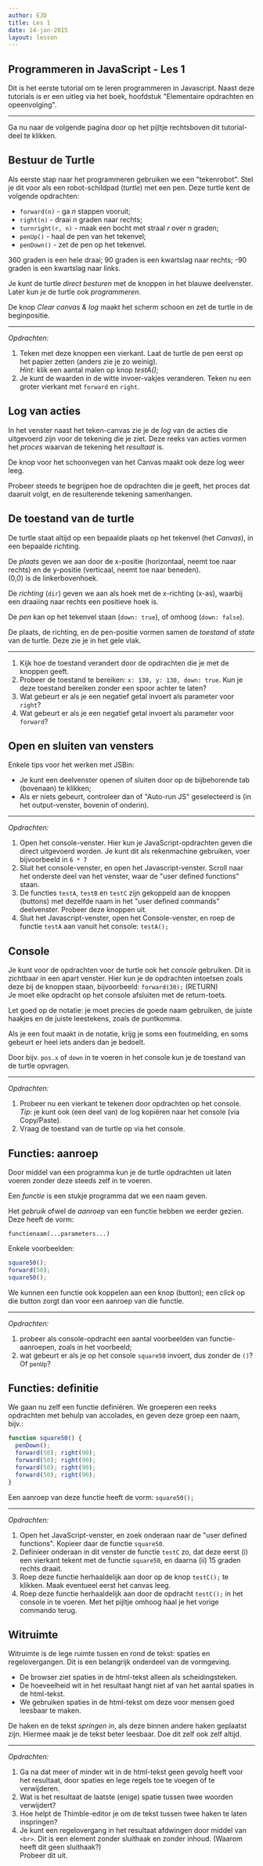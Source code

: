 ```yaml
---
author: EJD
title: Les 1
date: 14-jan-2015
layout: lesson
---
```



## Programmeren in JavaScript - Les 1

Dit is het eerste tutorial om te leren programmeren in Javascript. Naast deze tutorials is er een uitleg via het boek, hoofdstuk "Elementaire opdrachten en opeenvolging".

---

Ga nu naar de volgende pagina door op het pijltje rechtsboven dit tutorial-deel te klikken.


## Bestuur de Turtle
Als eerste stap naar het programmeren gebruiken we een "tekenrobot". Stel je dit voor als een robot-schildpad (*turtle*) met een pen. Deze turtle kent de volgende opdrachten:

* `forward(n)` - ga *n* stappen vooruit;
* `right(n)` - draai *n* graden naar rechts;
* `turnright(r, n)` - maak een bocht met straal *r* over *n* graden;
* `penUp()` - haal de pen van het tekenvel;
* `penDown()` - zet de pen op het tekenvel.

360 graden is een hele draai; 90 graden is een kwartslag naar rechts; -90 graden is een kwartslag naar links.

Je kunt de turtle *direct besturen* met de knoppen in het blauwe deelvenster. Later kun je de turtle ook *programmeren*.

De knop *Clear canvas & log* maakt  het scherm schoon en zet de turtle in de beginpositie. 

---

*Opdrachten:*

1. Teken met deze knoppen een vierkant. Laat de turtle de pen eerst op het papier zetten (anders zie je zo weinig). <br> *Hint:* klik een aantal malen op knop *testA();*
2. Je kunt de waarden in de witte invoer-vakjes veranderen. Teken nu een groter vierkant met `forward` en `right`.


## Log van acties
In het venster naast het teken-canvas zie je de *log* van de acties die uitgevoerd zijn voor de tekening die je ziet. Deze reeks van acties vormen het *proces* waarvan de tekening het *resultaat* is.

De knop voor het schoonvegen van het Canvas maakt ook deze log weer leeg.

Probeer steeds te begrijpen hoe de opdrachten die je geeft, het proces dat daaruit volgt, en de resulterende tekening samenhangen.


## De toestand van de turtle

De turtle staat altijd op een bepaalde plaats op het tekenvel (het *Canvas*), in een bepaalde richting.

De *plaats* geven we aan door de x-positie (horizontaal, neemt toe naar rechts) en de y-positie (verticaal, neemt toe naar beneden). <br> (0,0) is de linkerbovenhoek.

De *richting* (`dir`) geven we aan als hoek met de x-richting (x-as), waarbij een draaiing  naar rechts een positieve hoek is.

De *pen* kan op het tekenvel staan (`down: true`), of omhoog (`down: false`).

De plaats, de richting, en de pen-positie vormen samen de *toestand* of *state* van de turtle. Deze zie je in het gele vlak.

---

1. Kijk hoe de toestand verandert door de opdrachten die je met de knoppen geeft.
2. Probeer de toestand te bereiken: `x: 130, y: 130, down: true`. Kun je deze toestand bereiken zonder een spoor achter te laten?
3. Wat gebeurt er als je een negatief getal invoert als parameter voor `right`?
4. Wat gebeurt er als je een negatief getal invoert als parameter voor `forward`?


## Open en sluiten van vensters

Enkele tips voor het werken met JSBin:

* Je kunt een deelvenster openen of sluiten door op de bijbehorende tab (bovenaan) te klikken;
* Als er niets gebeurt, controleer dan of "Auto-run JS" geselecteerd is (in het output-venster, bovenin of onderin).

---

*Opdrachten:*

1. Open het console-venster. Hier kun je JavaScript-opdrachten geven die direct uitgevoerd worden. Je kunt dit als rekenmachine gebruiken, voer bijvoorbeeld in `6 * 7`
2. Sluit het console-venster, en open het Javascript-venster. Scroll naar het onderste deel van het venster, waar de "user defined functions" staan.
3. De functies `testA`, `testB` en `testC` zijn gekoppeld aan de knoppen (buttons) met dezelfde naam in het "user defined commands" deelvenster. Probeer deze knoppen uit.
4. Sluit het Javascript-venster, open het Console-venster, en roep de functie `testA` aan vanuit het console: `testA();`


## Console

Je kunt voor de opdrachten voor de turtle ook het *console* gebruiken. Dit is zichtbaar in een apart venster. Hier kun je de opdrachten intoetsen zoals deze bij de knoppen staan, bijvoorbeeld: `forward(30);` (RETURN) <br> Je moet elke opdracht op het console afsluiten met de return-toets.

Let goed op de notatie: je moet precies de goede naam gebruiken, de juiste haakjes en de juiste leestekens, zoals de puntkomma.

Als je een fout maakt in de notatie, krijg je soms een foutmelding, en soms gebeurt er heel iets anders dan je bedoelt.

Door bijv. `pos.x` of `down` in te voeren in het console kun je de toestand van de turtle opvragen.

---

*Opdrachten:*

1. Probeer nu een vierkant te tekenen door opdrachten op het console. <br>*Tip:* je kunt ook (een deel van) de log kopiëren naar het console (via Copy/Paste).
2. Vraag de toestand van de turtle op via het console.


## Functies: aanroep

Door middel van een programma kun je de turtle opdrachten uit laten voeren zonder deze steeds zelf in te voeren.

Een *functie* is een stukje programma dat we een naam geven.

Het *gebruik* ofwel de *aanroep* van een functie hebben we eerder gezien. Deze heeft de vorm:

```
functienaam(...parameters...)
```

Enkele voorbeelden:

```js
square50();
forward(50);
square50();
```

We kunnen een functie ook koppelen aan een knop (button); een *click*  op die button zorgt dan voor een aanroep van die functie.
      
---

*Opdrachten:*

1. probeer als console-opdracht een aantal voorbeelden van functie-aanroepen, zoals in het voorbeeld;
2. wat gebeurt er als je op het console `square50` invoert, dus zonder de `()`? <br> Of `penUp`?


## Functies: definitie

We gaan nu zelf een functie definiëren. We groeperen een reeks opdrachten met behulp van accolades, en geven deze groep een naam, bijv.:

```js
function square50() {
  penDown();
  forward(50); right(90);
  forward(50); right(90);
  forward(50); right(90);
  forward(50); right(90);
}
```

Een aanroep van deze functie heeft de vorm: `square50();`

---

*Opdrachten:*

1. Open het JavaScript-venster, en zoek onderaan naar de "user defined functions". Kopieer daar de functie `square50`.
2. Definieer onderaan in dit venster de functie `testC` zo, dat deze eerst (i) een vierkant tekent met de functie `square50`, en daarna  (ii) 15 graden rechts draait.
3. Roep deze functie herhaaldelijk aan door op de knop `testC();` te klikken. Maak eventueel eerst het canvas leeg.   
4. Roep deze functie herhaaldelijk aan door de opdracht `testC();` in het console in te voeren. Met het pijltje omhoog haal je het vorige commando terug.


## Witruimte
Witruimte is de lege ruimte tussen en rond de tekst: spaties en regelovergangen. Dit is een belangrijk onderdeel van de vormgeving.

* De browser ziet spaties in de html-tekst alleen als scheidingsteken.
* De hoeveelheid wit in het resultaat hangt niet af van het aantal spaties in de html-tekst.
* We gebruiken spaties in de html-tekst om deze voor mensen goed leesbaar te maken.

De haken en de tekst *springen in*, als deze binnen andere haken geplaatst zijn. Hiermee maak je de tekst beter leesbaar. Doe dit zelf ook zelf altijd.

---

*Opdrachten:*

1. Ga na dat meer of minder wit in de html-tekst geen gevolg heeft voor het resultaat, door spaties en lege regels toe te voegen of te verwijderen.
2. Wat is het resultaat de laatste (enige) spatie tussen twee woorden verwijdert?
3. Hoe helpt de Thimble-editor je om de tekst tussen twee haken te laten inspringen?
4. Je kunt een regelovergang in het resultaat afdwingen door middel van `<br>`. Dit is een element zonder sluithaak en zonder inhoud. (Waarom heeft dit geen sluithaak?) <br>  Probeer dit uit.
